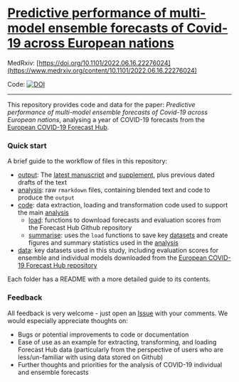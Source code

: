 # [Predictive performance of multi-model ensemble forecasts of Covid-19 across European nations](https://www.medrxiv.org/content/10.1101/2022.06.16.22276024)

MedRxiv: [https://doi.org/10.1101/2022.06.16.22276024](https://www.medrxiv.org/content/10.1101/2022.06.16.22276024)

Code: [![DOI](https://zenodo.org/badge/434779787.svg)](https://zenodo.org/badge/latestdoi/434779787)

---

This repository provides code and data for the paper: *Predictive performance of multi-model ensemble forecasts of Covid-19 across European nations*, analysing a year of COVID-19 forecasts from the [European COVID-19 Forecast Hub](https://github.com/covid19-forecast-hub-europe/covid19-forecast-hub-europe).

### Quick start

A brief guide to the workflow of files in this repository:

- [output](output): The [latest manuscript](output/latest.pdf) and [supplement](output/supplementary.pdf), plus previous dated drafts of the text
- [analysis](analysis): raw `rmarkdown` files, containing blended text and code to produce the `output`
- [code](code): data extraction, loading and transformation code used to support the main [analysis](analysis/latest.Rmd)
   - [load](code/load): functions to download forecasts and evaluation scores from the Forecast Hub Github repository
   - [summarise](code/summarise): uses the `load` functions to save key [datasets](data) and create figures and summary statistics used in the [analysis](analysis)
- [data](data): key datasets used in this study, including evaluation scores for ensemble and individual models downloaded from the [European COVID-19 Forecast Hub repository](https://github.com/covid19-forecast-hub-europe/covid19-forecast-hub-europe)

Each folder has a README with a more detailed guide to its contents.

### Feedback

All feedback is very welcome - just open an [Issue](https://github.com/covid19-forecast-hub-europe/euro-hub-ensemble/issues) with your comments. We would  especially appreciate thoughts on:

- Bugs or potential improvements to code or documentation
- Ease of use as an example for extracting, transforming, and loading Forecast Hub data (particularly from the perspective of users who are less/un-familiar with using data stored on Github)
- Further thoughts and priorities for the analysis of COVID-19 individual and ensemble forecasts
